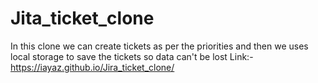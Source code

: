 # Jita_ticket_clone
In this clone we can create tickets as per the priorities and
then we uses local storage to save the tickets so data can't be lost 
Link:- https://iayaz.github.io/Jira_ticket_clone/
